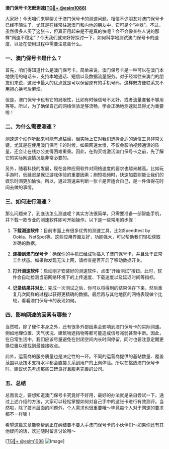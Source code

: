 **澳门保号卡怎麽測速[[TG💪+ @esim1088](https://t.me/s/esim1088)]**

大家好！今天咱们来聊聊关于澳门保号卡的测速问题。相信不少朋友对澳门保号卡已经不陌生了，尤其是在经常往返澳门和内地的朋友中，它可是个“神器”。不过，虽然很多人买了这张卡，但真正用起来是不是真的快呢？会不会像某些人说的那样“网速不稳定”？今天我们就来好好探讨一下，如何科学地测试澳门保号卡的速度，以及在使用过程中需要注意些什么。

### 一、澳门保号卡是什么？

首先，咱们得知道什么是澳门保号卡。简单来说，澳门保号卡是一种可以在澳门本地使用的电话卡，支持本地通话、短信以及数据流量服务。对于经常往来澳门的朋友们来说，这张卡最大的优点就是可以保留原有的手机号码，这样既方便联系又不用担心换号后麻烦。

但是，澳门保号卡也有它的局限性，比如有时候信号不太好，或者流量套餐不够用等等。所以，为了确保自己的网络体验足够流畅，学会正确地测速就显得尤为重要啦！

### 二、为什么需要测速？

测速这个动作听起来可能有点枯燥，但实际上它对我们选择合适的通信工具非常关键。尤其是在使用澳门保号卡的时候，如果网速太慢，不仅会影响视频通话的质量，还会让在线办公变得困难重重。因此，在购买或激活澳门保号卡之前，先了解它的实际网速情况是非常必要的。

另外，随着科技的发展，现在各种应用软件对网络速度的要求也越来越高。比如玩手游时，低延迟是保证游戏体验的重要因素；刷短视频时，快速加载则能让我们的娱乐时间更加愉快。所以，通过测速来判断一张卡是否适合自己，是一件值得花时间去做的事情。

### 三、如何进行测速？

那么问题来了，到底该怎么测速呢？其实方法很简单，只需要准备一部智能手机，并下载一款专业的测速软件即可开始操作。以下是一些常用的步骤：

1. **下载测速软件**：目前市面上有很多优秀的测速工具，比如Speedtest by Ookla、NetSpot等。这些应用界面友好，功能强大，可以帮助我们轻松获取准确的数据。

2. **连接到澳门保号卡**：确保你的手机已经成功插入了澳门保号卡，并且处于正常工作状态。如果你发现无法上网，请检查是否开启了移动数据开关。

3. **打开测速软件**：启动刚才安装好的测速软件，点击“开始测试”按钮。此时，软件会自动检测当前网络环境下的上传速度、下载速度以及延迟时间等指标。

4. **记录结果并对比**：完成一次测试之后，你可以将得到的结果保存下来，然后重复几次同样的过程以获得更精确的数据。最后再与其他地区的网络表现做个比较，看看澳门保号卡的表现如何。

### 四、影响网速的因素有哪些？

当然啦，除了硬件本身之外，还有很多外部因素会影响到澳门保号卡的实际网速。例如地理位置、天气状况、建筑物遮挡物等都可能造成信号减弱甚至中断。因此，在日常生活中，我们应该尽量避免在封闭空间内长时间停留，同时也要注意定期更换位置以便找到最佳接收点。

此外，运营商的服务质量也是决定性的一环。不同的运营商提供的基站数量、覆盖范围以及技术支持水平都会直接关系到用户的上网体验。所以在挑选澳门保号卡时，建议优先考虑那些口碑良好且服务完善的公司。

### 五、总结

总而言之，要想知道澳门保号卡究竟好不好用，最好的办法就是亲自尝试一下。通过上述介绍的方法，大家可以轻松掌握如何对自己手中的这张卡进行有效测评。当然啦，除了技术层面的问题外，个人需求也很重要哦～毕竟每个人对于网速的要求都不一样嘛！

希望这篇文章能够帮到正在纠结要不要入手澳门保号卡的小伙伴们～如果你还有其他疑问的话，欢迎随时留言讨论哦～

[[TG💪+ @esim1088](https://t.me/s/esim1088) ![Image](https://i.postimg.cc/4NQfJmqS/Snipaste-2025-05-13-00-14-12.png)]